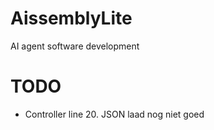 # AissemblyLite
 AI agent software development


# TODO
 * Controller line 20. JSON laad nog niet goed